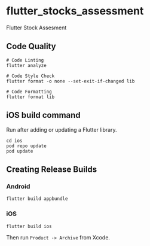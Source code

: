 # flutter_stocks_assessment

Flutter Stock Assesment

## Code Quality

```shell
# Code Linting
flutter analyze

# Code Style Check
flutter format -o none --set-exit-if-changed lib

# Code Formatting
flutter format lib
```

## iOS build command

Run after adding or updating a Flutter library.

```shell
cd ios
pod repo update
pod update
```

## Creating Release Builds

### Android

```shell
flutter build appbundle
```

### iOS

```shell
flutter build ios
```

Then run `Product -> Archive` from Xcode.
